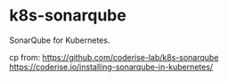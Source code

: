 # k8s-sonarqube
SonarQube for Kubernetes.

cp from:
https://github.com/coderise-lab/k8s-sonarqube
https://coderise.io/installing-sonarqube-in-kubernetes/
